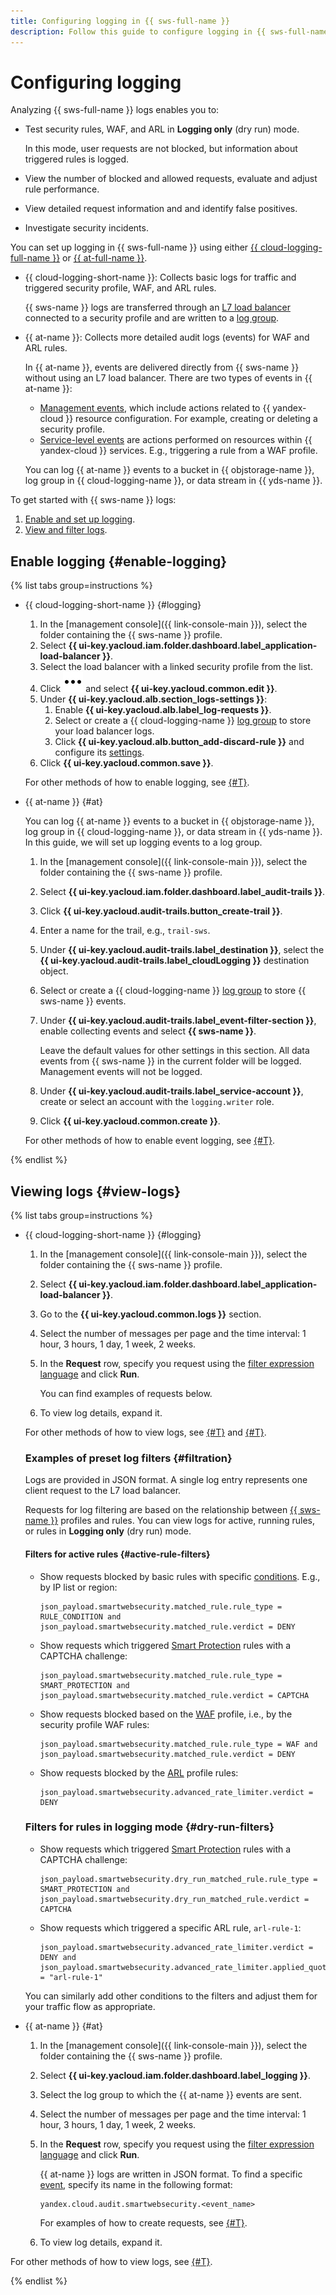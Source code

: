 ```yaml
---
title: Configuring logging in {{ sws-full-name }}
description: Follow this guide to configure logging in {{ sws-full-name }}.
---
```


# Configuring logging

Analyzing {{ sws-full-name }} logs enables you to:

* Test security rules, WAF, and ARL in **Logging only** (dry run) mode.

  In this mode, user requests are not blocked, but information about triggered rules is logged.

* View the number of blocked and allowed requests, evaluate and adjust rule performance.
* View detailed request information and and identify false positives.
* Investigate security incidents.

You can set up logging in {{ sws-full-name }} using either [{{ cloud-logging-full-name }}](../../logging/) or [{{ at-full-name }}](../../audit-trails/).

* {{ cloud-logging-short-name }}: Collects basic logs for traffic and triggered security profile, WAF, and ARL rules.

   {{ sws-name }} logs are transferred through an [L7 load balancer](../../application-load-balancer/concepts/application-load-balancer.md) connected to a security profile and are written to a [log group](../../logging/concepts/log-group.md).

* {{ at-name }}: Collects more detailed audit logs (events) for WAF and ARL rules.

   In {{ at-name }}, events are delivered directly from {{ sws-name }} without using an L7 load balancer. There are two types of events in {{ at-name }}:

   * [Management events](../at-ref.md#control-plane-events), which include actions related to {{ yandex-cloud }} resource configuration. For example, creating or deleting a security profile.
   * [Service-level events](../at-ref.md#data-plane-events) are actions performed on resources within {{ yandex-cloud }} services. E.g., triggering a rule from a WAF profile.

   You can log {{ at-name }} events to a bucket in {{ objstorage-name }}, log group in {{ cloud-logging-name }}, or data stream in {{ yds-name }}.

To get started with {{ sws-name }} logs:

1. [Enable and set up logging](#enable-logging).
1. [View and filter logs](#view-logs).

## Enable logging {#enable-logging}

{% list tabs group=instructions %}

- {{ cloud-logging-short-name }} {#logging}

  1. In the [management console]({{ link-console-main }}), select the folder containing the {{ sws-name }} profile.
  1. Select **{{ ui-key.yacloud.iam.folder.dashboard.label_application-load-balancer }}**.
  1. Select the load balancer with a linked security profile from the list.
  1. Click ![image](../../_assets/console-icons/ellipsis.svg) and select **{{ ui-key.yacloud.common.edit }}**.
  1. Under **{{ ui-key.yacloud.alb.section_logs-settings }}**:
     1. Enable **{{ ui-key.yacloud.alb.label_log-requests }}**.
     1. Select or create a {{ cloud-logging-name }} [log group](../../logging/concepts/log-group.md) to store your load balancer logs.
     1. Click **{{ ui-key.yacloud.alb.button_add-discard-rule }}** and configure its [settings](../../application-load-balancer/concepts/application-load-balancer.md#discard-logs-rules).
  1. Click **{{ ui-key.yacloud.common.save }}**.

  For other methods of how to enable logging, see [{#T}](../../application-load-balancer/operations/application-load-balancer-manage-logs.md).

- {{ at-name }} {#at}

  You can log {{ at-name }} events to a bucket in {{ objstorage-name }}, log group in {{ cloud-logging-name }}, or data stream in {{ yds-name }}. In this guide, we will set up logging events to a log group.

  1. In the [management console]({{ link-console-main }}), select the folder containing the {{ sws-name }} profile.
  1. Select **{{ ui-key.yacloud.iam.folder.dashboard.label_audit-trails }}**.
  1. Click **{{ ui-key.yacloud.audit-trails.button_create-trail }}**.
  1. Enter a name for the trail, e.g., `trail-sws`.
  1. Under **{{ ui-key.yacloud.audit-trails.label_destination }}**, select the **{{ ui-key.yacloud.audit-trails.label_cloudLogging }}** destination object.
  1. Select or create a {{ cloud-logging-name }} [log group](../../logging/concepts/log-group.md) to store {{ sws-name }} events.
  1. Under **{{ ui-key.yacloud.audit-trails.label_event-filter-section }}**, enable collecting events and select **{{ sws-name }}**.

      Leave the default values for other settings in this section. All data events from {{ sws-name }} in the current folder will be logged. Management events will not be logged.
  
  1. Under **{{ ui-key.yacloud.audit-trails.label_service-account }}**, create or select an account with the `logging.writer` role.
  1. Click **{{ ui-key.yacloud.common.create }}**.

  For other methods of how to enable event logging, see [{#T}](../../audit-trails/operations/create-trail.md).

{% endlist %}

## Viewing logs {#view-logs}

{% list tabs group=instructions %}

- {{ cloud-logging-short-name }} {#logging}

  1. In the [management console]({{ link-console-main }}), select the folder containing the {{ sws-name }} profile.
  1. Select **{{ ui-key.yacloud.iam.folder.dashboard.label_application-load-balancer }}**.
  1. Go to the **{{ ui-key.yacloud.common.logs }}** section.
  1. Select the number of messages per page and the time interval: 1 hour, 3 hours, 1 day, 1 week, 2 weeks.
  1. In the **Request** row, specify you request using the [filter expression language](../../logging/concepts/filter.md) and click **Run**.

     You can find examples of requests below.

  1. To view log details, expand it.

  For other methods of how to view logs, see [{#T}](../../application-load-balancer/operations/application-load-balancer-get-logs.md) and [{#T}](../../logging/operations/read-logs.md).


  ### Examples of preset log filters {#filtration}

  Logs are provided in JSON format. A single log entry represents one client request to the L7 load balancer.

  Requests for log filtering are based on the relationship between [{{ sws-name }}](../concepts/profiles.md#profile-rules-schema) profiles and rules. You can view logs for active, running rules, or rules in **Logging only** (dry run) mode.

  #### Filters for active rules {#active-rule-filters}

  * Show requests blocked by basic rules with specific [conditions](../concepts/conditions.md). E.g., by IP list or region:
    ```
    json_payload.smartwebsecurity.matched_rule.rule_type = RULE_CONDITION and json_payload.smartwebsecurity.matched_rule.verdict = DENY
    ```
  * Show requests which triggered [Smart Protection](../concepts/rules.md##smart-protection-rules) rules with a CAPTCHA challenge:
    ```
    json_payload.smartwebsecurity.matched_rule.rule_type = SMART_PROTECTION and json_payload.smartwebsecurity.matched_rule.verdict = CAPTCHA
    ```
  * Show requests blocked based on the [WAF](../concepts/waf.md) profile, i.e., by the security profile WAF rules:
    ```
    json_payload.smartwebsecurity.matched_rule.rule_type = WAF and json_payload.smartwebsecurity.matched_rule.verdict = DENY
    ```
  * Show requests blocked by the [ARL](../concepts/arl.md) profile rules:
    ```
    json_payload.smartwebsecurity.advanced_rate_limiter.verdict = DENY
    ```

  ### Filters for rules in logging mode {#dry-run-filters}

  * Show requests which triggered [Smart Protection](../concepts/rules.md#smart-protection-rules) rules with a CAPTCHA challenge:
    ```
    json_payload.smartwebsecurity.dry_run_matched_rule.rule_type = SMART_PROTECTION and json_payload.smartwebsecurity.dry_run_matched_rule.verdict = CAPTCHA
    ```

  * Show requests which triggered a specific ARL rule, `arl-rule-1`:
    ```
    json_payload.smartwebsecurity.advanced_rate_limiter.verdict = DENY and json_payload.smartwebsecurity.advanced_rate_limiter.applied_quota_name = "arl-rule-1"
    ```

  You can similarly add other conditions to the filters and adjust them for your traffic flow as appropriate.

- {{ at-name }} {#at}

  1. In the [management console]({{ link-console-main }}), select the folder containing the {{ sws-name }} profile.
  1. Select **{{ ui-key.yacloud.iam.folder.dashboard.label_logging }}**.
  1. Select the log group to which the {{ at-name }} events are sent.
  1. Select the number of messages per page and the time interval: 1 hour, 3 hours, 1 day, 1 week, 2 weeks.
  1. In the **Request** row, specify you request using the [filter expression language](../../logging/concepts/filter.md) and click **Run**.

     {{ at-name }} logs are written in JSON format. To find a specific [event](../at-ref.md#data-plane-events), specify its name in the following format:

     ```
     yandex.cloud.audit.smartwebsecurity.<event_name>
     ```

     For examples of how to create requests, see [{#T}](../../audit-trails/tutorials/search-events-audit-logs/examples.md).

  1. To view log details, expand it.

For other methods of how to view logs, see [{#T}](../../application-load-balancer/operations/application-load-balancer-get-logs.md).

{% endlist %}


